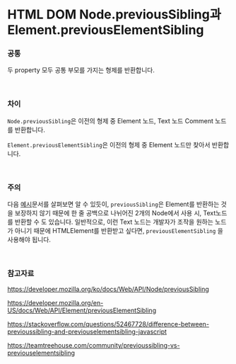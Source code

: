# HTML DOM Node.previousSibling과 Element.previousElementSibling

### 공통

두 property 모두 공통 부모를 가지는 형제를 반환합니다.

<br>

### 차이

`Node.previousSibling`은 이전의 형제 중 Element 노드, Text 노드 Comment 노드를 반환합니다.

`Element.previousElementSibling`은 이전의 형제 중 Element 노드만 찾아서 반환합니다.

<br>

### 주의

다음 [예시](https://developer.mozilla.org/en-US/docs/Web/API/Node/previousSibling#second_example)문서를 살펴보면 알 수 있듯이, `previousSibling`은 Element를 반환하는 것을 보장하지 않기 때문에 한 줄 공백으로 나뉘어진 2개의 Node에서 사용 시, Text노드를 반환할 수 도 있습니다. 일반적으로, 이런 Text 노드는 개발자가 조작을 원하는 노드가 아니기 때문에 HTMLElement를 반환받고 싶다면, `previousElementSibling` 을 사용해야 됩니다.

<br>

### 참고자료

https://developer.mozilla.org/ko/docs/Web/API/Node/previousSibling

https://developer.mozilla.org/en-US/docs/Web/API/Element/previousElementSibling

https://stackoverflow.com/questions/52467728/difference-between-previoussibling-and-previouselementsibling-javascript

https://teamtreehouse.com/community/previoussibling-vs-previouselementsibling




